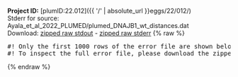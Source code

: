 **Project ID:** [plumID:22.012]({{ '/' | absolute_url }}eggs/22/012/)  
Stderr for source:  Ayala_et_al_2022_PLUMED/plumed_DNAJB1_wt_distances.dat   
Download: [zipped raw stdout](plumed_DNAJB1_wt_distances.dat.plumed.stdout.txt.zip) - [zipped raw stderr](plumed_DNAJB1_wt_distances.dat.plumed.stderr.txt.zip) 
{% raw %}
<pre>
#! Only the first 1000 rows of the error file are shown below
#! To inspect the full error file, please download the zipped raw stderr file above
</pre>
{% endraw %}

